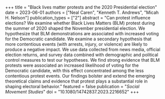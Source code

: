 +++
title = "Black lives matter protests and the 2020 Presidential election"
date = 2023-06-01
authors = ["Neal Caren", "Kenneth T. Andrews", "Micah H. Nelson"]
publication_types = ["2"]
abstract = "Can protest influence elections? We examine whether Black Lives Matters (BLM) protest during the summer of 2020 shaped the November presidential election. We hypothesize that BLM demonstrations are associated with increased voting for the Democratic candidate. We examine a secondary hypothesis that more contentious events (with arrests, injury, or violence) are likely to produce a negative impact. We use data collected from news media, official election returns, and survey data combined with demographic and political control measures to test our hypotheses. We find strong evidence that BLM protests were associated an increased likelihood of voting for the Democratic candidate, with this effect concentrated among the less contentious protest events. Our findings bolster and extend the emerging theoretical claims and evidence that protest plays a substantial role in shaping electoral behavior."
featured = false
publication = "*Social Movement Studies*"
doi = "10.1080/14742837.2023.2216652"
+++

